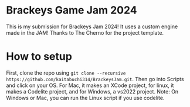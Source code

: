 # Brackeys Game Jam 2024
This is my submission for Brackeys Jam 2024! It uses a custom engine made in the JAM!
Thanks to The Cherno for the project template.

# How to setup
First, clone the repo using `git clone --recursive https://github.com/kaitabuchi314/BrackeysJam.git`. Then go into Scripts and click on your OS. 
For Mac, it makes an XCode project, for linux, it makes a Codelite project, and for Windows, a vs2022 project. Note: On Windows or Mac, you can run the Linux script if you use codelite.
